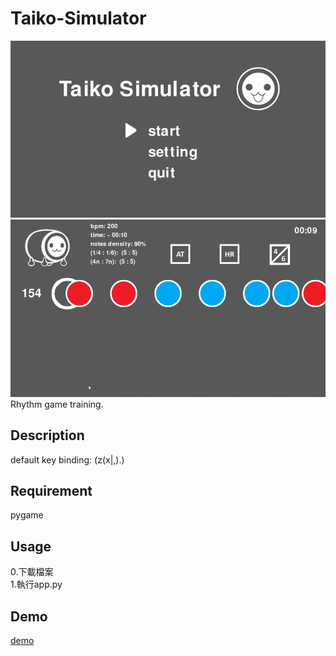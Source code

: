 # Taiko-Simulator
![start](https://github.com/rex0988476/Taiko-Simulator/blob/main/README/start.png)    
![game](https://github.com/rex0988476/Taiko-Simulator/blob/main/README/game.png)
Rhythm game training.

## Description
default key binding: (z(x|,).)

## Requirement
pygame

## Usage
0.下載檔案  
1.執行app.py

## Demo
[demo](https://youtu.be/ibcrNZdw4Dg)
